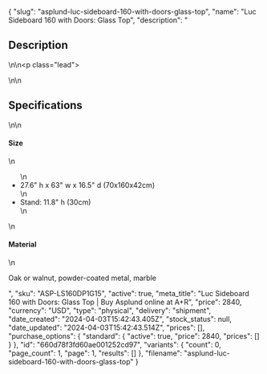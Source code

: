 {
  "slug": "asplund-luc-sideboard-160-with-doors-glass-top",
  "name": "Luc Sideboard 160 with Doors: Glass Top",
  "description": "<h2>Description</h2>\n<!-- split -->\n<p class=\"lead\"> </p>\n<!-- split -->\n<h2>Specifications</h2>\n<!-- split -->\n<h4>Size</h4>\n<ul>\n<li>27.6\" h x 63\" w x 16.5\" d (70x160x42cm)</li>\n<li>Stand: 11.8\" h (30cm)</li>\n</ul>\n<h4>Material</h4>\n<p>Oak or walnut, powder-coated metal, marble</p>",
  "sku": "ASP-LS160DP1G15",
  "active": true,
  "meta_title": "Luc Sideboard 160 with Doors: Glass Top | Buy Asplund online at A+R",
  "price": 2840,
  "currency": "USD",
  "type": "physical",
  "delivery": "shipment",
  "date_created": "2024-04-03T15:42:43.405Z",
  "stock_status": null,
  "date_updated": "2024-04-03T15:42:43.514Z",
  "prices": [],
  "purchase_options": {
    "standard": {
      "active": true,
      "price": 2840,
      "prices": []
    }
  },
  "id": "660d78f3fd60ae001252cd97",
  "variants": {
    "count": 0,
    "page_count": 1,
    "page": 1,
    "results": []
  },
  "filename": "asplund-luc-sideboard-160-with-doors-glass-top"
}
